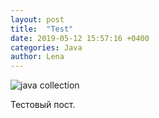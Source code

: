 ```yaml
---
layout: post  
title:  "Test"
date: 2019-05-12 15:57:16 +0400
categories: Java
author: Lena
---
```


![java collection](https://partizanzero.github.io/images/img_1_1.jpg)

Тестовый пост.
